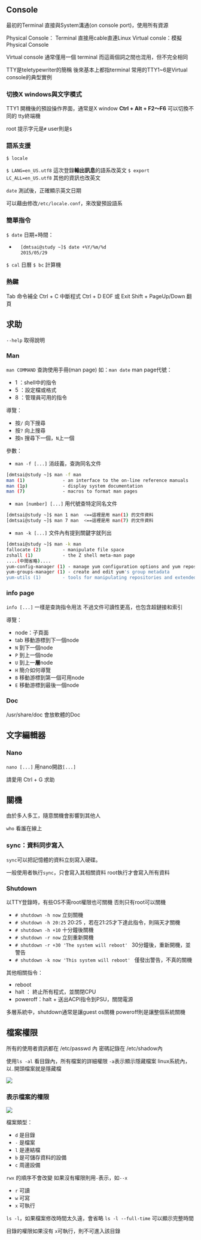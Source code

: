 ## Console
最初的Terminal 直接與System溝通(on console port)，使用所有資源

Physical Console： Terminal 直接用cable直連Linux
Virtual consle：模擬Physical Console

Virtual console 通常僅用一個 terminal
而這兩個詞之間也混用，但不完全相同


TTY是teletypewriter的簡稱
後來基本上都指terminal
常用的TTY1~6是Virtual console的典型實例


### 切換X windows與文字模式
TTY1 開機後的預設操作界面，通常是X window
**Ctrl + Alt + F2～F6** 可以切換不同的 tty終端機

root 提示字元是`#`
user則是`$`

### 語系支援
`$ locale`

`$ LANG=en_US.utf8` 這次登錄**輸出訊息**的語系改英文
`$ export LC_ALL=en_US.utf8` 其他的資訊也改英文

`date` 測試後，正確顯示英文日期

可以藉由修改`/etc/locale.conf`，來改變預設語系
### 簡單指令
`$ date` 日期+時間：
* ```bash
	[dmtsai@study ~]$ date +%Y/%m/%d
	2015/05/29
	```



`$ cal` 日曆
`$ bc` 計算機


### 熱鍵
Tab 命令補全 
Ctrl + C 中斷程式
Ctrl + D EOF 或 Exit
Shift + PageUp/Down 翻頁

## 求助

`--help` 取得說明

### Man
`man COMMAND` 查詢使用手冊(man page)
如：`man date`
man page代號：
* 1 ：shell中的指令
* 5 ：設定檔或格式
* 8 ：管理員可用的指令

導覽：
* 按`/` 向下搜尋
* 按`?` 向上搜尋
* 按`n` 搜尋下一個，`N`上一個

參數：
- `man -f [...]` 消歧義，查詢同名文件
```bash
[dmtsai@study ~]$ man -f man
man (1)              - an interface to the on-line reference manuals
man (1p)             - display system documentation
man (7)              - macros to format man pages
```
- `man [number] [...]` 用代號查特定同名文件
```bash
[dmtsai@study ~]$ man 1 man  <==這裡是用 man(1) 的文件資料
[dmtsai@study ~]$ man 7 man  <==這裡是用 man(7) 的文件資料
```
* `man -k [...]` 文件內有提到關鍵字就列出
```bash
[dmtsai@study ~]$ man -k man
fallocate (2)        - manipulate file space
zshall (1)           - the Z shell meta-man page
....(中間省略)....
yum-config-manager (1) - manage yum configuration options and yum repositories
yum-groups-manager (1) - create and edit yum's group metadata
yum-utils (1)        - tools for manipulating repositories and extended package management
```

### info page
`info [...]` 一樣是查詢指令用法
不過文件可讀性更高，也包含超鏈接和索引

導覽：
* node：子頁面
* tab 移動游標到下一個node
* `N` 到下一個node
* `P` 到上一個node
* `U` 到上一**層**node
* `H` 簡介如何導覽
* `B` 移動游標到第一個可用node
* `E` 移動游標到最後一個node

### Doc
/usr/share/doc 會放軟體的Doc

## 文字編輯器
### Nano
`nano [...]` 用nano開啟`[...]`

請愛用 Ctrl + G 求助

## 關機
由於多人多工，隨意關機會影響到其他人

`who` 看誰在線上

### sync：資料同步寫入
`sync`可以把記憶體的資料立刻寫入硬碟。

一般使用者執行`sync`，只會寫入其相關資料
root執行才會寫入所有資料

### Shutdown
以TTY登錄時，有些OS不需root權限也可關機
否則只有root可以關機


* `# shutdown -h now`
立刻關機
* `# shutdown -h 20:25`
20:25 ，若在21:25才下達此指令，則隔天才關機
* `# shutdown -h +10`
十分鐘後關機
* `# shutdown -r now`
立刻重新開機
* `# shutdown -r +30 'The system will reboot' `
30分鐘後，重新開機，並警告
* `# shutdown -k now 'This system will reboot' `
僅發出警告，不真的關機

其他相關指令：
* reboot
* halt ： 終止所有程式，並關閉CPU
* poweroff：halt + 送出ACPI指令到PSU，關閉電源

多層系統中，shutdown通常是讓guest os關機
poweroff則是讓整個系統關機

## 檔案權限
所有的使用者資訊都在 /etc/passwd 內
密碼記錄在 /etc/shadow內

使用`ls -al` 看目錄內，所有檔案的詳細權限
`-a`表示顯示隱藏檔案
linux系統內，以`.`開頭檔案就是隱藏檔

![](https://i.imgur.com/NtrOoHJ.png)

### 表示檔案的權限

![](https://i.imgur.com/hAyHQpt.png)

檔案類型：
* `d` 是目錄
* `-` 是檔案
* `l` 是連結檔
* `b` 是可儲存資料的設備
* `c` 周邊設備

`rwx` 的順序不會改變
如果沒有權限則用`-`表示，如`--x`
* `r` 可讀
* `w` 可寫
* `x` 可執行

`ls -l`，如果檔案修改時間太久遠，會省略
`ls -l --full-time` 可以顯示完整時間

目錄的權限如果沒有 `x`可執行，則不可進入該目錄